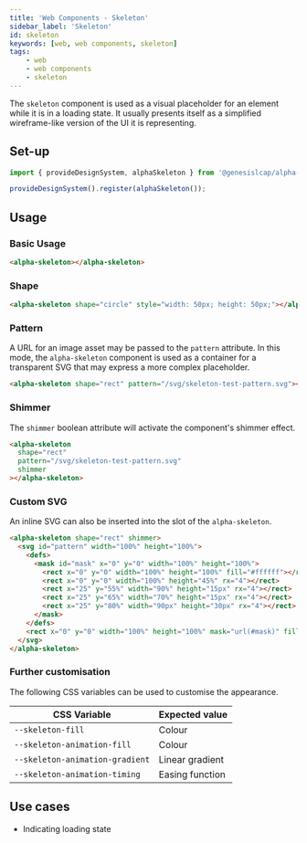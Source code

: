 ```yaml
---
title: 'Web Components - Skeleton'
sidebar_label: 'Skeleton'
id: skeleton
keywords: [web, web components, skeleton]
tags:
    - web
    - web components
    - skeleton
---
```


The `skeleton` component is used as a visual placeholder for an element while it is in a loading state. It usually presents itself as a simplified wireframe-like version of the UI it is representing.

## Set-up

```ts
import { provideDesignSystem, alphaSkeleton } from '@genesislcap/alpha-design-system';

provideDesignSystem().register(alphaSkeleton());
```

## Usage

### Basic Usage

```html live
<alpha-skeleton></alpha-skeleton>
```

### Shape

```html
<alpha-skeleton shape="circle" style="width: 50px; height: 50px;"></alpha-skeleton>
```

### Pattern

A URL for an image asset may be passed to the `pattern` attribute. In this mode, the `alpha-skeleton` component is used as a container for a transparent SVG that may express a more complex placeholder.

```html
<alpha-skeleton shape="rect" pattern="/svg/skeleton-test-pattern.svg"></alpha-skeleton>
```

### Shimmer

The `shimmer` boolean attribute will activate the component's shimmer effect.

```html
<alpha-skeleton
  shape="rect"
  pattern="/svg/skeleton-test-pattern.svg"
  shimmer
></alpha-skeleton>
```

### Custom SVG

An inline SVG can also be inserted into the slot of the `alpha-skeleton`.

```html
<alpha-skeleton shape="rect" shimmer>
  <svg id="pattern" width="100%" height="100%">
    <defs>
      <mask id="mask" x="0" y="0" width="100%" height="100%">
        <rect x="0" y="0" width="100%" height="100%" fill="#ffffff"></rect>
        <rect x="0" y="0" width="100%" height="45%" rx="4"></rect>
        <rect x="25" y="55%" width="90%" height="15px" rx="4"></rect>
        <rect x="25" y="65%" width="70%" height="15px" rx="4"></rect>
        <rect x="25" y="80%" width="90px" height="30px" rx="4"></rect>
      </mask>
    </defs>
    <rect x="0" y="0" width="100%" height="100%" mask="url(#mask)" fill="#ffffff"></rect>
  </svg>
</alpha-skeleton>
```

### Further customisation

The following CSS variables can be used to customise the appearance.

| CSS Variable                    | Expected value  |
| ------------------------------- | --------------- |
| `--skeleton-fill`               | Colour           |
| `--skeleton-animation-fill`     | Colour           |
| `--skeleton-animation-gradient` | Linear gradient |
| `--skeleton-animation-timing`   | Easing function |

## Use cases

* Indicating loading state

